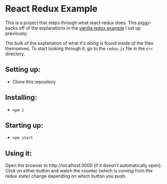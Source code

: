 # React Redux Example

This is a project that steps through what react-redux does.  This piggy-backs off of the explanations in the [vanilla redux example](https://github.com/cwadrupldijjit/vanilla-redux-example) I set up previously.

The bulk of the explanation of what it's doing is found inside of the files themselves.  To start looking through it, go to the `redux.js` file in the `src` directory.

## Setting up:
 - Clone this repository

## Installing:
 - `npm i`

## Starting up:
 - `npm start`

## Using it:
Open the browser to http://localhost:3000 (if it doesn't automatically open).  Click on either button and watch the counter (which is coming from the redux state) change depending on which button you push.